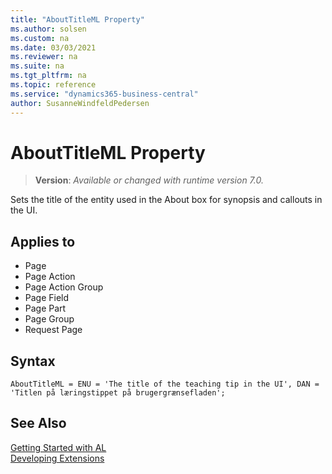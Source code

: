 ```yaml
---
title: "AboutTitleML Property"
ms.author: solsen
ms.custom: na
ms.date: 03/03/2021
ms.reviewer: na
ms.suite: na
ms.tgt_pltfrm: na
ms.topic: reference
ms.service: "dynamics365-business-central"
author: SusanneWindfeldPedersen
---
```

[//]: # (START>DO_NOT_EDIT)
[//]: # (IMPORTANT:Do not edit any of the content between here and the END>DO_NOT_EDIT.)
[//]: # (Any modifications should be made in the .xml files in the ModernDev repo.)
# AboutTitleML Property
> **Version**: _Available or changed with runtime version 7.0._

Sets the title of the entity used in the About box for synopsis and callouts in the UI.

## Applies to
-   Page
-   Page Action
-   Page Action Group
-   Page Field
-   Page Part
-   Page Group
-   Request Page

[//]: # (IMPORTANT: END>DO_NOT_EDIT)

## Syntax

```al
AboutTitleML = ENU = 'The title of the teaching tip in the UI', DAN = 'Titlen på læringstippet på brugergrænsefladen';
```

## See Also

[Getting Started with AL](../devenv-get-started.md)  
[Developing Extensions](../devenv-dev-overview.md)  